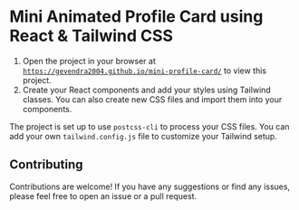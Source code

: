 # Mini Animated Profile Card using React & Tailwind CSS



1. Open the project in your browser at [`https://gevendra2004.github.io/mini-profile-card/`](https://gevendra2004.github.io/mini-profile-card/) to view this project.
1. Create your React components and add your styles using Tailwind classes. You can also create new CSS files and import them into your components.

The project is set up to use `postcss-cli` to process your CSS files. You can add your own `tailwind.config.js` file to customize your Tailwind setup.

## Contributing

Contributions are welcome! If you have any suggestions or find any issues, please feel free to open an issue or a pull request.
